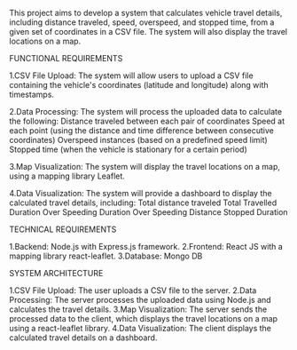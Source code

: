 This project aims to develop a system that calculates vehicle travel details, including distance traveled, speed, overspeed, and stopped time, from a given set of coordinates in a CSV file. The system will also display the travel locations on a map.

FUNCTIONAL REQUIREMENTS

1.CSV File Upload: The system will allow users to upload a CSV file containing the vehicle's coordinates (latitude and longitude) along with timestamps.

2.Data Processing: The system will process the uploaded data to calculate the following:
Distance traveled between each pair of coordinates
Speed at each point (using the distance and time difference between consecutive coordinates)
Overspeed instances (based on a predefined speed limit)
Stopped time (when the vehicle is stationary for a certain period)

3.Map Visualization: The system will display the travel locations on a map, using a mapping library Leaflet.

4.Data Visualization: The system will provide a dashboard to display the calculated travel details, including:
Total distance traveled
Total Travelled Duration
Over Speeding Duration
Over Speeding Distance
Stopped Duration

TECHNICAL REQUIREMENTS

1.Backend: Node.js with Express.js framework.
2.Frontend: React JS with a mapping library react-leaflet.
3.Database: Mongo DB

SYSTEM ARCHITECTURE

1.CSV File Upload: The user uploads a CSV file to the server.
2.Data Processing: The server processes the uploaded data using Node.js and calculates the travel details.
3.Map Visualization: The server sends the processed data to the client, which displays the travel locations on a map using a react-leaflet library.
4.Data Visualization: The client displays the calculated travel details on a dashboard.

